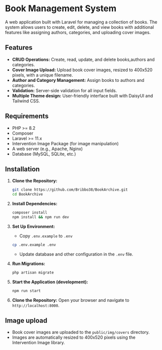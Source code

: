 # Book Management System

A web application built with Laravel for managing a collection of books. The system allows users to create, edit,
delete, and view books with additional features like assigning authors, categories, and uploading cover images.

## Features

- **CRUD Operations:** Create, read, update, and delete books,authors and categories.
- **Cover Image Upload:** Upload book cover images, resized to 400x520 pixels, with a unique filename.
- **Author and Category Management:** Assign books to authors and categories.
- **Validation:** Server-side validation for all input fields.
- **Multiple Theme design:** User-friendly interface built with DaisyUI and Tailwind CSS.

## Requirements

- PHP >= 8.2
- Composer
- Laravel >= 11.x
- Intervention Image Package (for image manipulation)
- A web server (e.g., Apache, Nginx)
- Database (MySQL, SQLite, etc.)

## Installation

1. **Clone the Repository:**
   ```bash
   git clone https://github.com/Bribbo38/BookArchive.git
   cd BookArchive

2. **Install Dependencies:**
   ```bash
   composer install
   npm install && npm run dev

3. **Set Up Environment:**
    - Copy `.env.example` to `.env`
   ```bash
   cp .env.example .env
   ```
    - Update database and other configuration in the `.env` file.


4. **Run Migrations:**
   ```bash
   php artisan migrate

5. **Start the Application (development):**
   ```bash
   npm run start

6. **Clone the Repository:**
   Open your browser and navigate to `http://localhost:8000`.

## Image upload
- Book cover images are uploaded to the `public/img/covers` directory.
- Images are automatically resized to 400x520 pixels using the Intervention Image library.
